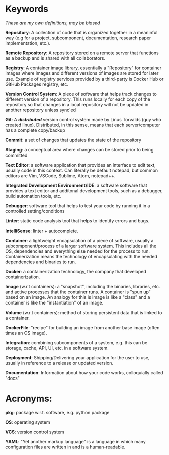 # Keywords
*These are my own definitions, may be biased*

**Repository**: A collection of code that is organized together in a meaninful way (e.g for a project, subcomponent, documentation, research paper implementation, etc.).

**Remote Repository**: A repository stored on a remote server that functions as a backup and is shared with all collaborators.

**Registry**: A container image library, essentially a "Repository" for container images where images and different versions of images are stored for later use. Example of registry services provided by a third-party is Docker Hub or GitHub Packages registry, etc. 

**Version Control System**: A piece of software that helps track changes to different version of a repository. This runs locally for each copy of the repository so that changes in a local repository will not be updated in another repository unless sync'ed

**Git**: A ***distributed*** version control system made by Linus Torvalds (guy who created linux). Distributed, in this sense, means that each server/computer has a complete copy/backup

**Commit**: a set of changes that updates the state of the repository

**Staging**: a conceptual area where changes can be stored prior to being committed

**Text Editor**: a software application that provides an interface to edit text, usually code in this context. Can literally be default notepad, but common editors are Vim, VSCode, Sublime, Atom, notepad++.

**Integrated Development Environment/IDE**: a software software that provides a text editor and additonal development tools, such as a debugger, build automation tools, etc.

**Debugger**: software tool that helps to test your code by running it in a controlled setting/conditions

**Linter**: static code analysis tool that helps to identify errors and bugs.

**IntelliSense**: linter + autocomplete.

**Container**: a lightweight encapsulation of a piece of software, usually a subcomponent/process of a larger software system. This includes all the OS, dependencies and everything else needed for the process to run. Containerization means the technology of encapsulating with the needed dependencies and binaries to run.

**Docker**: a containerization technology, the company that developed containerization.

**Image** (w.r.t containers): a "snapshot", including the binaries, libraries, etc. and active processes that the container runs. A container is "spun up" based on an image. An analogy for this is image is like a "class" and a container is like the "instantiation" of an image. 

**Volume** (w.r.t containers): method of storing persistent data that is linked to a container.

**DockerFile**: "recipe" for building an image from another base image (often times an OS image).

**Integration**: combining subcomponents of a system, e.g. this can be storage, cache, API, UI, etc. in a software system.

**Deployment**: Shipping/Delivering your application for the user to use, usually in reference to a release or updated version.

**Documentation**: Information about how your code works, colloquially called "docs"


# Acronyms:

**pkg**: package w.r.t. software, e.g. python package

**OS**: operating system

**VCS**: version control system

**YAML**: "Yet another markup language" is a language in which many configuration files are written in and is a human-readable.